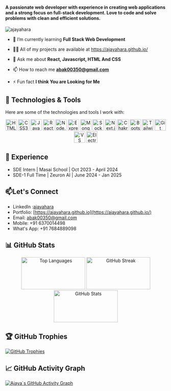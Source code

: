 #### A passionate web developer with experience in creating web applications and a strong focus on full-stack development. Love to code and solve problems with clean and efficient solutions.
<p align="left"> <img src="https://komarev.com/ghpvc/?username=ajayahara&label=Profile%20views&color=0e75b6&style=flat" alt="ajayahara" /> </p>

- 🌱 I’m currently learning **Full Stack Web Development**

- 👨‍💻 All of my projects are available at <a herf="https://ajayahara.github.io/">https://ajayahara.github.io/</a>

- 💬 Ask me about **React, Javascript, HTML And CSS**

- 📫 How to reach me **abak00350@gmail.com**

- ⚡ Fun fact **I think You are Looking for Me**
## 🔧 Technologies & Tools

Here are some of the technologies and tools I work with:
<p align="center">
  <img src="https://img.shields.io/badge/HTML5-E34F26?style=flat-square&logo=html5&logoColor=white" alt="HTML5" style="height: 35px;">
  <img src="https://img.shields.io/badge/CSS3-1572B6?style=flat-square&logo=css3&logoColor=white" alt="CSS3" style="height: 35px;">
  <img src="https://img.shields.io/badge/JavaScript-F7DF1E?style=flat-square&logo=javascript&logoColor=black" alt="JavaScript" style="height: 35px;">
  <img src="https://img.shields.io/badge/React-61DAFB?style=flat-square&logo=react&logoColor=black" alt="React" style="height: 35px;">
  <img src="https://img.shields.io/badge/Node.js-339933?style=flat-square&logo=node.js&logoColor=white" alt="Node.js" style="height: 35px;">
  <img src="https://img.shields.io/badge/Express.js-000000?style=flat-square&logo=express&logoColor=white" alt="Express.js" style="height: 35px;">
  <img src="https://img.shields.io/badge/MongoDB-47A248?style=flat-square&logo=mongodb&logoColor=white" alt="MongoDB" style="height: 35px;">
  <img src="https://img.shields.io/badge/Socket.IO-010101?style=flat-square&logo=socket.io&logoColor=white" alt="Socket.IO" style="height: 35px;">
  <img src="https://img.shields.io/badge/Next.js-000000?style=flat-square&logo=next.js&logoColor=white" alt="Next.js" style="height: 35px;">
  <img src="https://img.shields.io/badge/Chakra%20UI-319795?style=flat-square&logo=chakra-ui&logoColor=white" alt="Chakra UI" style="height: 35px;">
  <img src="https://img.shields.io/badge/Bootstrap-7952B3?style=flat-square&logo=bootstrap&logoColor=white" alt="Bootstrap" style="height: 35px;">
  <img src="https://img.shields.io/badge/Tailwind%20CSS-38B2AC?style=flat-square&logo=tailwind-css&logoColor=white" alt="Tailwind CSS" style="height: 35px;">
  <img src="https://img.shields.io/badge/Git-F05032?style=flat-square&logo=git&logoColor=white" alt="Git" style="height: 35px;">
  <img src="https://img.shields.io/badge/VS%20Code-007ACC?style=flat-square&logo=visual-studio-code&logoColor=white" alt="VS Code" style="height: 35px;">
  <img src="https://img.shields.io/badge/-electron-F1C40F?style=for-the-badge&labelColor=17202A&logo=electron&logoColor=white" alt="Electron" style="height: 35px;">
</p>

## 💼 Experience

- SDE Intern | Masai School | Oct 2023 - April 2024
- SDE-1 Full Time | Zeuron AI | June 2024 - Jan 2025

##  📫Let's Connect

- LinkedIn :[ajayahara](https://www.linkedin.com/in/ajaya-kumar-behera-a56549237/)
- Portfolio: [https://ajayahara.github.io](https://ajayahara.github.io/)
- Email: [abak00350@gmail.com](mailto:abak00350@example.com)
- Mobile: +91 6370014498
- What's App: +91 7684889098

## 📊 GitHub Stats

<div  align="center">
    <img src="https://github-readme-stats.vercel.app/api/top-langs?username=ajayahara&show_icons=true&locale=en&layout=compact" alt="Top Languages" style="width:200px; height: 100px;" />
    <img src="https://github-readme-streak-stats.herokuapp.com/?user=ajayahara&" alt="GitHub Streak" style="width:200px; height: 100px;" />
    <img src="https://github-readme-stats.vercel.app/api?username=ajayahara&show_icons=true&locale=en" alt="GitHub Stats" style="width:200px; height: 100px;" />
</div>

## 🏆 GitHub Trophies

[![GitHub Trophies](https://github-profile-trophy.vercel.app/?username=ajayahara)](https://github.com/ryo-ma/github-profile-trophy)

## 📈 GitHub Activity Graph

[![Ajaya`s GitHub Activity Graph](https://activity-graph.herokuapp.com/graph?username=ajayahara&theme=github)](https://github.com/ajayahara/github-readme-activity-graph)



